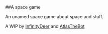 ##A space game

An unamed space game about space and stuff.

A WIP by [InfinityDeer](https://github.com/InfinityDeer) and [AtlasTheBot](https://github.com/AtlasTheBot)
